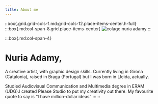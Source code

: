 ```yaml
---
title: About me
---
```


::box{.grid.grid-cols-1.md:grid-cols-12.place-items-center.h-full}
  :::box{.md:col-span-8.grid.place-items-center}
  ![colage nuria adamy](/about.png)
  :::

  :::box{.md:col-span-4}
  # Nuria Adamy,
  
  A creative artist, with graphic design skills. Currently living in Girona (Catalonia), raised in Braga (Portugal) but I was born in Lleida, actually.
  
  Studied Audiovisual Communication and Multimedia degree in ERAM (UDG).I created Please Studio to put my creativity out there. My favourite quote to say is “I have million-dollar ideas”
  :::
::
